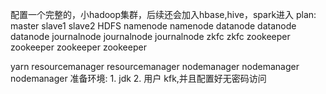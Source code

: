 配置一个完整的，小hadoop集群，后续还会加入hbase,hive，spark进入
plan:
               master                  slave1                       slave2
HDFS           namenode                namenode
               datanode                datanode                     datanode
               journalnode             journalnode                  journalnode
               zkfc                    zkfc
zookeeper      zookeeper               zookeeper                   zookeeper

yarn           resourcemanager         resourcemanager 
               nodemanager             nodemanager                nodemanager
准备环境:
	1. jdk
        2. 用户 kfk,并且配置好无密码访问
